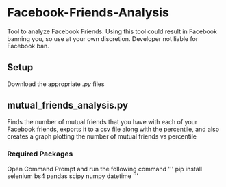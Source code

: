 # Facebook-Friends-Analysis
Tool to analyze Facebook Friends. Using this tool could result in Facebook banning you, so use at your own discretion. Developer not liable for Facebook ban.

## Setup

Download the appropriate *.py* files

## mutual_friends_analysis.py
Finds the number of mutual friends that you have with each of your Facebook friends, exports it to a csv file along with the percentile, and also creates a graph plotting the number of mutual friends vs percentile

### Required Packages
Open Command Prompt and run the following command
'''
pip install selenium bs4 pandas scipy numpy datetime
'''

